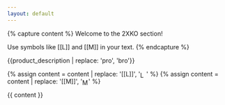 ```yaml
---
layout: default
---
```


{% capture content %}
Welcome to the 2XKO section!

Use symbols like [[L]] and [[M]] in your text.
{% endcapture %}

{{product_description | replace: 'pro', 'bro'}}

{% assign content = content | replace: '[[L]]', '<img src="{{ site.baseurl }}/assets/images/2xko_L.png" alt="L" style="height:1em;vertical-align:middle;">' %}
{% assign content = content | replace: '[[M]]', '<img src="{{ site.baseurl }}/assets/images/2xko_M.png" alt="M" style="height:1em;vertical-align:middle;">' %}

{{ content }}
